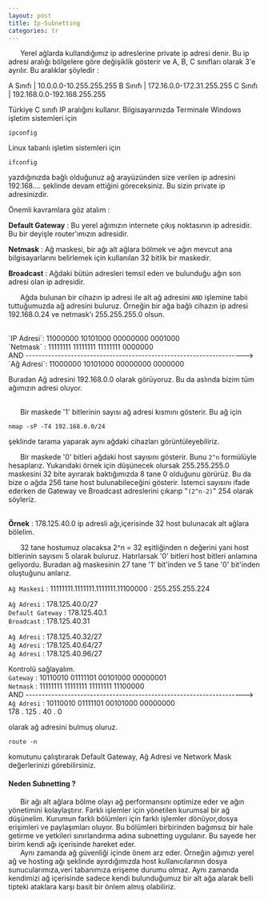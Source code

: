 ```yaml
---
layout: post
title: Ip-Subnetting
categories: tr
---
```





&nbsp;&nbsp;&nbsp;&nbsp;&nbsp;&nbsp;Yerel ağlarda kullandığımız ip adreslerine private ip adresi denir. Bu ip adresi aralığı bölgelere
göre değişiklik gösterir ve A, B, C sınıfları olarak 3'e ayrılır. Bu aralıklar şöyledir : 

 A Sınıfı  | 10.0.0.0-10.255.255.255 
 B Sınıfı  | 172.16.0.0-172.31.255.255 
 C Sınıfı  | 192.168.0.0-192.168.255.255 

Türkiye C sınıfı IP aralığını kullanır. Bilgisayarınızda Terminale Windows işletim sistemleri için

    ipconfig

Linux tabanlı işletim sistemleri için 

    ifconfig

yazdığınızda bağlı olduğunuz ağ arayüzünden size verilen ip adresini 192.168.... şeklinde devam 
ettiğini göreceksiniz. Bu sizin private ip adresinizdir.

Önemli kavramlara göz atalım : 

<strong>Default Gateway</strong> : Bu yerel ağımızın internete çıkış noktasının ip adresidir. Bu bir deyişle
router'ımızın adresidir.

<strong>Netmask</strong> : Ağ maskesi, bir ağı alt ağlara bölmek ve ağın mevcut ana 
bilgisayarlarını belirlemek için kullanılan 32 bitlik bir maskedir. 

<strong>Broadcast</strong> : Ağdaki bütün adresleri temsil eden ve bulunduğu ağın son adresi olan ip adresidir. 


&nbsp;&nbsp;&nbsp;&nbsp;&nbsp;&nbsp;Ağda bulunan bir cihazın ip adresi ile alt ağ adresini `AND` işlemine tabii tuttuğumuzda 
ağ adresini buluruz. Örneğin bir ağa bağlı cihazın ip adresi 192.168.0.24 ve netmask'ı 
255.255.255.0 olsun. 

<br>
`IP Adresi`: 11000000 10101000 00000000 0001000
<br>
`Netmask`  : 11111111 11111111 11111111 0000000
<br>
AND -------------------------------------------------------------------->
<br>
`Ağ Adresi`: 11000000 10101000 00000000 0000000
<br>

Buradan Ağ adresini 192.168.0.0 olarak görüyoruz. Bu da aslında bizim tüm ağımızın adresi oluyor.

<br>
&nbsp;&nbsp;&nbsp;&nbsp;&nbsp;&nbsp;Bir maskede '1' bitlerinin sayısı ağ adresi kısmını gösterir. Bu ağ için

    nmap -sP -T4 192.168.0.0/24 

şeklinde tarama yaparak aynı ağdaki cihazları görüntüleyebiliriz.


&nbsp;&nbsp;&nbsp;&nbsp;&nbsp;&nbsp;Bir maskede '0' bitleri ağdaki host sayısını gösterir. Bunu `2^n` formülüyle hesaplarız. 
Yukarıdaki örnek için düşünecek olursak 255.255.255.0 maskesini 32 bite ayırarak baktığımızda
8 tane 0 olduğunu görürüz. Bu da bize o ağda 256 tane host bulunabileceğini gösterir.
İstemci sayısını ifade ederken de Gateway ve Broadcast adreslerini çıkarıp "`(2^n-2)`" 254 olarak 
söyleriz.

<br>
<strong>Örnek</strong> : 178.125.40.0 ip adresli ağı,içerisinde 32 host bulunacak alt ağlara bölelim.

&nbsp;&nbsp;&nbsp;&nbsp;&nbsp;&nbsp;32 tane hostumuz olacaksa 2^n = 32 eşitliğinden n değerini yani host bitlerinin sayısını
5 olarak buluruz. Hatırlarsak '0' bitleri host bitleri anlamına geliyordu. 
Buradan ağ maskesinin 27 tane '1' bit'inden ve 5 tane '0' bit'inden oluştuğunu anlarız.

`Ağ Maskesi` : 11111111.1111111.1111111.11100000
	   : 255.255.255.224

`Ağ Adresi`       : 178.125.40.0/27<br>
`Default Gateway` : 178.125.40.1<br>
`Broadcast`      : 178.125.40.31<br>

`Ağ Adresi`     : 178.125.40.32/27<br>
`Ağ Adresi`      : 178.125.40.64/27<br>
`Ağ Adresi`       : 178.125.40.96/27<br>



Kontrolü sağlayalım.  
	`Gateway`             : 10110010 01111101 00101000 00000001 <br>
	`Netmask`             : 11111111 11111111 11111111 11100000 <br>
	AND --------------------------------------------------------------------><br>
	`Ağ Adresi`           : 10110010 01111101 00101000 00000000 <br>
				178   .  125   .  40    .   0                 <br>

olarak ağ adresini bulmuş oluruz. 

    route -n 

komutunu çalıştırarak Default Gateway, Ağ Adresi ve Network Mask değerlerinizi görebilirsiniz.

<h4>Neden Subnetting ? </h4>

&nbsp;&nbsp;&nbsp;&nbsp;&nbsp;&nbsp;Bir ağı alt ağlara bölme olayı ağ performansını optimize eder ve ağın yönetimini kolaylaştırır.
Farklı işlemler için yönetilen kurumsal bir ağ düşünelim. Kurumun farklı bölümleri için farklı işlemler 
dönüyor,dosya erişimleri ve paylaşımları oluyor. Bu bölümleri birbirinden bağımsız bir hale getirme ve yetkileri
sınırlandırma adına subnetting uygulanır. Bu sayede her birim kendi ağı içerisinde hareket eder.  
&nbsp;&nbsp;&nbsp;&nbsp;&nbsp;&nbsp;Aynı zamanda ağ güvenliği içinde önem arz eder. Örneğin ağımızı yerel ağ ve hosting ağı şeklinde
ayırdığımızda host kullanıcılarının dosya sunucularımıza,veri tabanımıza erişeme durumu olmaz. Aynı
zamanda kendimizi ağ içerisinde sadece kendi bulunduğumuz bir alt ağa alarak belli tipteki ataklara
karşı basit bir önlem almış olabiliriz.









